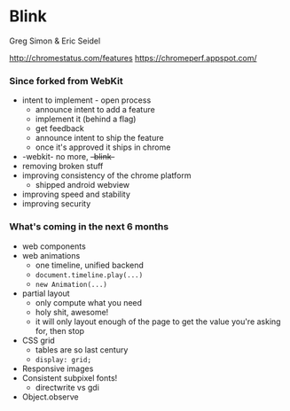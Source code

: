 # Blink

Greg Simon & Eric Seidel

http://chromestatus.com/features
https://chromeperf.appspot.com/

### Since forked from WebKit
* intent to implement - open process
  * announce intent to add a feature
  * implement it (behind a flag)
  * get feedback
  * announce intent to ship the feature
  * once it's approved it ships in chrome
* -webkit- no more, ~~-blink-~~
* removing broken stuff
* improving consistency of the chrome platform
  * shipped android webview
* improving speed and stability
* improving security

### What's coming in the next 6 months
* web components
* web animations
  * one timeline, unified backend
  * `document.timeline.play(...)`
  * `new Animation(...)`
* partial layout
  * only compute what you need
  * holy shit, awesome!
  * it will only layout enough of the page to get the value you're asking for, then stop
* CSS grid
  * tables are so last century
  * `display: grid;`
* Responsive images
* Consistent subpixel fonts!
  * directwrite vs gdi
* Object.observe


